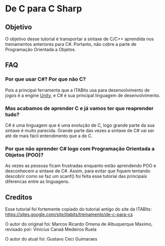 # De C para C Sharp

## Objetivo
O objetivo desse tutorial é transportar a sintaxe de C/C++ aprendida nos treinamentos anteriores para C#. Portanto, não cobre a parte de Programação Orientada a Objetos.

## FAQ

### Por que usar C#? Por que não C?
Pois a principal ferramenta que a ITABits usa para desenvolvimento de jogos é a engine [Unity](https://unity3d.com/), e C# é sua principal linguagem de desenvolvimento.

### Mas acabamos de aprender C e já vamos ter que reaprender tudo?
C# é uma linguagem que é uma evolução de C, logo grande parte da sua sintaxe é muito parecida. Grande parte das vezes a sintaxe de C# vai ser até de mais fácil entendimento que a de C.

### Por que não aprender C# logo com Programação Orientada a Objetos (POO)?
As vezes as pessoas ficam frustradas enquanto estão aprendendo POO e desconhecem a sintaxe de C#. Assim, para evitar que fiquem tentando descobrir como se faz um scanf() foi feita esse tutorial das principais diferencas entre as linguagens.

## Creditos

Esse tutorial foi fortemente copiado do tutorial antigo do site da ITABits: https://sites.google.com/site/itabits/treinamento/de-c-para-cs

O autor do original foi: Marcos Ricardo Omena de Albuquerque Maximo, revisado por: Vinícius Canaã Medeiros Ruela

O autor do atual foi: Gustavo Ceci Guimaraes
